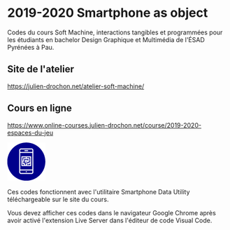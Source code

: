 # 2019-2020 Smartphone as object
Codes du cours Soft Machine, interactions tangibles et programmées pour les étudiants en bachelor Design Graphique et Multimédia de l'ÉSAD Pyrénées à Pau.


## Site de l'atelier
https://julien-drochon.net/atelier-soft-machine/


## Cours en ligne
https://www.online-courses.julien-drochon.net/course/2019-2020-espaces-du-jeu

<img src="https://raw.githubusercontent.com/JulienDrochon/2019-2020_smartphone_as-object/master/icon.png">

Ces codes fonctionnent avec l'utilitaire Smartphone Data Utility téléchargeable sur le site du cours.

Vous devez afficher ces codes dans le navigateur Google Chrome après avoir activé l'extension Live Server dans l'éditeur de code Visual Code.
